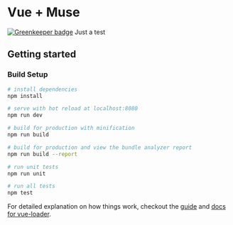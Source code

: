 # Vue + Muse

[![Greenkeeper badge](https://badges.greenkeeper.io/EuropeanRespiratorySociety/test-vuejs-muse.svg)](https://greenkeeper.io/)
Just a test

## Getting started

### Build Setup

``` bash
# install dependencies
npm install

# serve with hot reload at localhost:8080
npm run dev

# build for production with minification
npm run build

# build for production and view the bundle analyzer report
npm run build --report

# run unit tests
npm run unit

# run all tests
npm test
```

For detailed explanation on how things work, checkout the [guide](http://vuejs-templates.github.io/webpack/) and [docs for vue-loader](http://vuejs.github.io/vue-loader).

